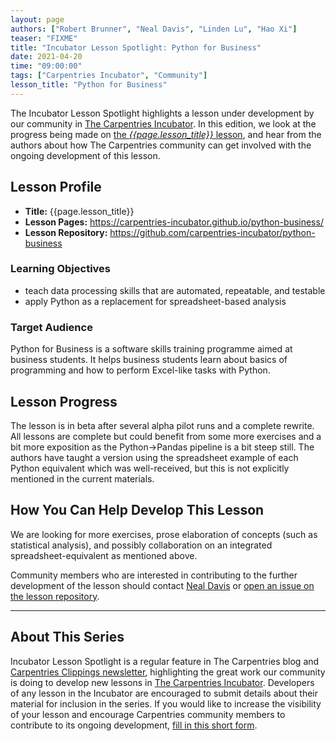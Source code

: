 ```yaml
---
layout: page
authors: ["Robert Brunner", "Neal Davis", "Linden Lu", "Hao Xi"]
teaser: "FIXME"
title: "Incubator Lesson Spotlight: Python for Business"
date: 2021-04-20
time: "09:00:00"
tags: ["Carpentries Incubator", "Community"]
lesson_title: "Python for Business"
---
```


The Incubator Lesson Spotlight highlights a lesson under development by our community in [The Carpentries Incubator][incubator]. In this edition, we look at the progress being made on [the _{{page.lesson_title}}_ lesson][lesson-pages], and hear from the authors about how The Carpentries community can get involved with the ongoing development of this lesson.

## Lesson Profile

* **Title:** {{page.lesson_title}}
* **Lesson Pages:** https://carpentries-incubator.github.io/python-business/
* **Lesson Repository:** https://github.com/carpentries-incubator/python-business

### Learning Objectives

* teach data processing skills that are automated, repeatable, and testable
* apply Python as a replacement for spreadsheet-based analysis

### Target Audience

Python for Business is a software skills training programme aimed at business students. It helps business students learn about basics of programming and how to perform Excel-like tasks with Python.

## Lesson Progress

The lesson is in beta after several alpha pilot runs and a complete rewrite. All lessons are complete but could benefit from some more exercises and a bit more exposition as the Python→Pandas pipeline is a bit steep still. The authors have taught a version using the spreadsheet example of each Python equivalent which was well-received, but this is not explicitly mentioned in the current materials.

## How You Can Help Develop This Lesson

We are looking for more exercises, prose elaboration of concepts (such as statistical analysis), and possibly collaboration on an integrated spreadsheet-equivalent as mentioned above.

Community members who are interested in contributing to the further development of the lesson should contact [Neal Davis](mailto:davis68@illinois.edu) or [open an issue on the lesson repository](https://github.com/carpentries-incubator/python-business/issues/new).


------

## About This Series

Incubator Lesson Spotlight is a regular feature in The Carpentries blog and [Carpentries Clippings newsletter][newsletter], highlighting the great work our community is doing to develop new lessons in [The Carpentries Incubator][incubator]. Developers of any lesson in the Incubator are encouraged to submit details about their material for inclusion in the series. If you would like to increase the visibility of your lesson and encourage Carpentries community members to contribute to its ongoing development, [fill in this short form][ils-form].

<!-- link references -->
[ils-form]: https://forms.gle/cCuLATAEomfdFejs9
[incubator]: https://github.com/carpentries-incubator/
[lesson-pages]: <lesson URL from form>
[newsletter]: https://carpentries.org/newsletter/
